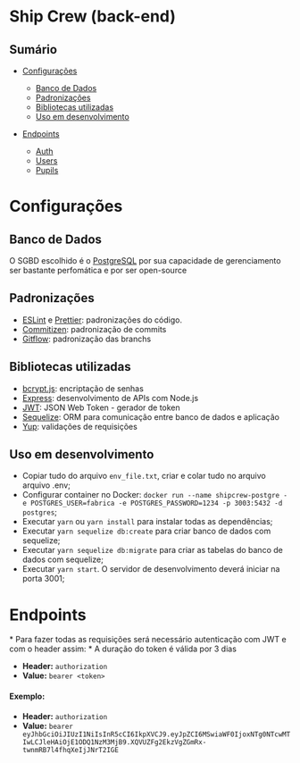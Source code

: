 # Ship Crew (back-end)

## Sumário

- [Configurações](#configurações)

  - [Banco de Dados](#banco-de-dados)
  - [Padronizações](#padronizações)
  - [Bibliotecas utilizadas](#bibliotecas-utilizadas)
  - [Uso em desenvolvimento](#uso-em-desenvolvimento)

- [Endpoints](#endpoints)
  - [Auth](docs/auth.md)
  - [Users](docs/users.md)
  - [Pupils](docs/pupils.md)

# Configurações

## Banco de Dados

O SGBD escolhido é o [PostgreSQL](https://www.postgresql.org/) por sua capacidade de gerenciamento ser bastante perfomática e por ser open-source

## Padronizações

- [ESLint](https://eslint.org/) e [Prettier](https://prettier.io/): padronizações do código.
- [Commitizen](https://github.com/commitizen/cz-cli): padronização de commits
- [Gitflow](https://github.com/nvie/gitflow): padronização das branchs

## Bibliotecas utilizadas

- [bcrypt.js](https://github.com/dcodeIO/bcrypt.js/blob/master/README.md): encriptação de senhas
- [Express](https://expressjs.com/): desenvolvimento de APIs com Node.js
- [JWT](https://jwt.io/): JSON Web Token - gerador de token
- [Sequelize](https://sequelize.org/): ORM para comunicação entre banco de dados e aplicação
- [Yup](https://github.com/jquense/yup): validações de requisições

## Uso em desenvolvimento

- Copiar tudo do arquivo `env_file.txt`, criar e colar tudo no arquivo arquivo .env;
- Configurar container no Docker: `docker run --name shipcrew-postgre -e POSTGRES_USER=fabrica -e POSTGRES_PASSWORD=1234 -p 3003:5432 -d postgres`;
- Executar `yarn` ou `yarn install` para instalar todas as dependências;
- Executar `yarn sequelize db:create` para criar banco de dados com sequelize;
- Executar `yarn sequelize db:migrate` para criar as tabelas do banco de dados com sequelize;
- Executar `yarn start`. O servidor de desenvolvimento deverá iniciar na porta 3001;

# Endpoints

\* Para fazer todas as requisições será necessário autenticação com JWT e com o header assim: \* A duração do token é válida por 3 dias

- **Header:** `authorization`
- **Value:** `bearer <token>`

#### Exemplo:

- **Header:** `authorization`
- **Value:** `bearer eyJhbGciOiJIUzI1NiIsInR5cCI6IkpXVCJ9.eyJpZCI6MSwiaWF0IjoxNTg0NTcwMTIwLCJleHAiOjE1ODQ1NzM3MjB9.XQVUZFg2EkzVgZGmRx-twnmRB7l4fhqXeIjJNrT2IGE`
